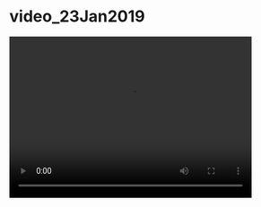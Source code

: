 # video_23Jan2019

<video src="video_train_sequence_0.avi" width="432" height="288" controls preload></video>
